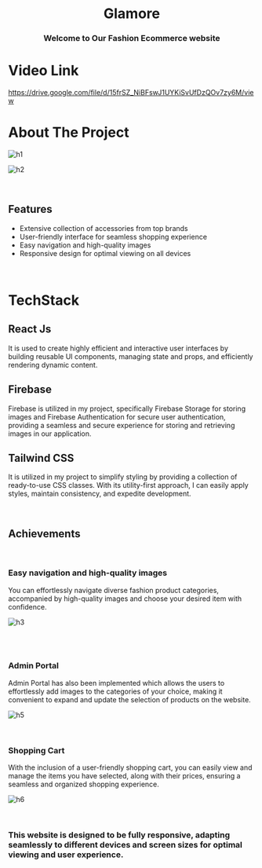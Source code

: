
<div align="center">
<h1 align="center">Glamore</h1>
  <h3 align="center">
    Welcome to  Our Fashion Ecommerce website
  </h3>
</div>

 # Video Link
 https://drive.google.com/file/d/15frSZ_NiBFswJ1UYKiSvUfDzQOv7zy6M/view
 
 # About The Project
 
![h1](https://github.com/RaviAnand59/Glamore/assets/119591464/b1cba486-d65a-4c7c-8613-50d7eef61385)      

![h2](https://github.com/RaviAnand59/Glamore/assets/119591464/f94fb92f-a027-4d4f-82a4-a70acf78a01d)



<br/>

## Features 
 - Extensive collection of accessories from top brands
- User-friendly interface for seamless shopping experience
- Easy navigation and high-quality images
- Responsive design for optimal viewing on all devices 

 <br/>

# TechStack  
 ## React Js
 It is used to create highly efficient and interactive user interfaces by building reusable UI components, managing state and 
 props, and efficiently rendering dynamic content.

 ## Firebase
  Firebase is utilized in my project, specifically Firebase Storage for storing images and Firebase Authentication for secure user authentication, providing a 
 seamless and secure experience for storing and retrieving images in our application.

 ## Tailwind CSS 
 It is utilized in my project to simplify styling by providing a collection of ready-to-use CSS classes. With its utility-first approach, I can easily apply styles, 
 maintain consistency, and expedite development.
 
  <br/>



 ## Achievements 

 <br/>

### Easy navigation and high-quality images
 You can effortlessly navigate diverse fashion product categories, accompanied by high-quality images and choose your desired item with confidence.

 ![h3](https://github.com/RaviAnand59/Glamore/assets/119591464/f046f4d3-0f41-407a-8560-8b0fc6b10229)

  <br/>
  


  <br/>

### Admin Portal
 Admin Portal has also been implemented which allows the users to effortlessly add images to the categories of your choice, making it convenient to expand and update the selection of products on the website.
  <br/>
  
![h5](https://github.com/RaviAnand59/Glamore/assets/119591464/5202bf84-b4e3-421a-871f-5c5d1a575382)

 <br/>

### Shopping Cart
With the inclusion of a user-friendly shopping cart, you can easily view and manage the items you have selected, along with their prices, ensuring a seamless and organized shopping experience.
 <br/>
 

![h6](https://github.com/RaviAnand59/Glamore/assets/119591464/36e0081a-6abe-4291-9a01-23e37e8b2621)


<br/>


### This website is designed to be fully responsive, adapting seamlessly to different devices and screen sizes for optimal viewing and user experience.
<br/>
